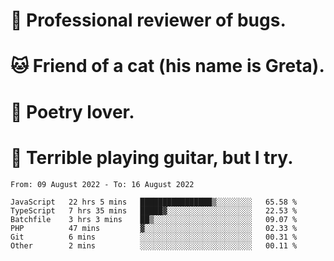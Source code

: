 # 🐛 Professional reviewer of bugs.
# 🐱 Friend of a cat (his name is Greta).
# 📜 Poetry lover.
# 🎸 Terrible playing guitar, but I try.

<!--START_SECTION:waka-->

```text
From: 09 August 2022 - To: 16 August 2022

JavaScript   22 hrs 5 mins   ████████████████▒░░░░░░░░   65.58 %
TypeScript   7 hrs 35 mins   █████▓░░░░░░░░░░░░░░░░░░░   22.53 %
Batchfile    3 hrs 3 mins    ██▒░░░░░░░░░░░░░░░░░░░░░░   09.07 %
PHP          47 mins         ▓░░░░░░░░░░░░░░░░░░░░░░░░   02.33 %
Git          6 mins          ░░░░░░░░░░░░░░░░░░░░░░░░░   00.31 %
Other        2 mins          ░░░░░░░░░░░░░░░░░░░░░░░░░   00.11 %
```

<!--END_SECTION:waka-->
